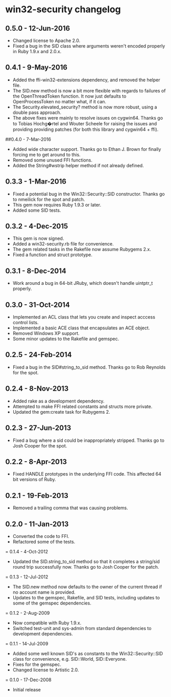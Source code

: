 # win32-security changelog

## 0.5.0 - 12-Jun-2016
* Changed license to Apache 2.0.
* Fixed a bug in the SID class where arguments weren't encoded properly
  in Ruby 1.9.x and 2.0.x.

## 0.4.1 - 9-May-2016
* Added the ffi-win32-extensions dependency, and removed the helper file.
* The SID.new method is now a bit more flexible with regards to failures of
  the OpenThreadToken function. It now just defaults to OpenProcessToken no
  matter what, if it can.
* The Security.elevated_security? method is now more robust, using a double
  pass approach.
* The above fixes were mainly to resolve issues on cygwin64. Thanks go to
  Tobias Hochg�rtel and Wouter Scheele for raising the issues and providing
  providing patches (for both this library and cygwin64 + ffi).

##0.4.0 - 7-Mar-2016
* Added wide character support. Thanks go to Ethan J. Brown for finally forcing
  me to get around to this.
* Removed some unused FFI functions.
* Added the String#wstrip helper method if not already defined.

## 0.3.3 - 1-Mar-2016
* Fixed a potential bug in the Win32::Security::SID constructor. Thanks go
  to nmeilick for the spot and patch.
* This gem now requires Ruby 1.9.3 or later.
* Added some SID tests.

## 0.3.2 - 4-Dec-2015
* This gem is now signed.
* Added a win32-security.rb file for convenience.
* The gem related tasks in the Rakefile now assume Rubygems 2.x.
* Fixed a function and struct prototype.

## 0.3.1 - 8-Dec-2014
* Work around a bug in 64-bit JRuby, which doesn't handle uintptr_t properly.

## 0.3.0 - 31-Oct-2014
* Implemented an ACL class that lets you create and inspect acccess
  control lists.
* Implemented a basic ACE class that encapsulates an ACE object.
* Removed Windows XP support.
* Some minor updates to the Rakefile and gemspec.

## 0.2.5 - 24-Feb-2014
* Fixed a bug in the SID#string_to_sid method. Thanks go to Rob Reynolds
  for the spot.

## 0.2.4 - 8-Nov-2013
* Added rake as a development dependency.
* Attempted to make FFI related constants and structs more private.
* Updated the gem:create task for Rubygems 2.

## 0.2.3 - 27-Jun-2013
* Fixed a bug where a sid could be inappropriately stripped. Thanks
  go to Josh Cooper for the spot.

## 0.2.2 - 8-Apr-2013
* Fixed HANDLE prototypes in the underlying FFI code. This affected
  64 bit versions of Ruby.

## 0.2.1 - 19-Feb-2013
* Removed a trailing comma that was causing problems.

## 0.2.0 - 11-Jan-2013
* Converted the code to FFI.
* Refactored some of the tests.

= 0.1.4 - 4-Oct-2012
* Updated the SID.string_to_sid method so that it completes a string/sid
  round trip successfully now. Thanks go to Josh Cooper for the patch.

= 0.1.3 - 12-Jul-2012
* The SID.new method now defaults to the owner of the current thread if
  no account name is provided.
* Updates to the gemspec, Rakefile, and SID tests, including updates to
  some of the gemspec dependencies.

= 0.1.2 - 2-Aug-2009
* Now compatible with Ruby 1.9.x.
* Switched test-unit and sys-admin from standard dependencies to development
  dependencies.

= 0.1.1 - 14-Jul-2009
* Added some well known SID's as constants to the Win32::Security::SID class
  for convenience, e.g. SID::World, SID::Everyone.
* Fixes for the gemspec.
* Changed license to Artistic 2.0.

= 0.1.0 - 17-Dec-2008
* Initial release
